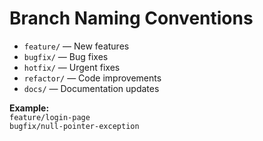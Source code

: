 # Branch Naming Conventions

- `feature/` — New features
- `bugfix/` — Bug fixes
- `hotfix/` — Urgent fixes
- `refactor/` — Code improvements
- `docs/` — Documentation updates

**Example:**  
`feature/login-page`  
`bugfix/null-pointer-exception`